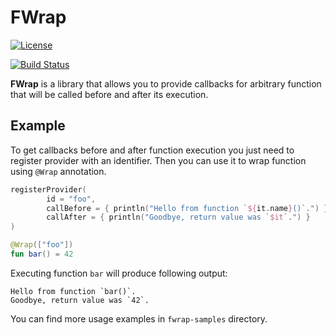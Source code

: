 # FWrap

[![License](https://img.shields.io/badge/License-Apache%202.0-blue.svg)](https://opensource.org/licenses/Apache-2.0)

[![Build Status](https://travis-ci.org/staakk/fwrap.svg?branch=master)](https://travis-ci.org/staakk/fwrap)

__FWrap__ is a library that allows you to provide callbacks for arbitrary function that will be called before and after its execution.

## Example
To get callbacks before and after function execution you just need to register provider with an identifier. Then you can use it to wrap function using `@Wrap` annotation.

```kotlin
registerProvider(
        id = "foo",
        callBefore = { println("Hello from function `${it.name}()`.") },
        callAfter = { println("Goodbye, return value was `$it`.") }
)

@Wrap(["foo"])
fun bar() = 42
```

Executing function `bar` will produce following output:
```text
Hello from function `bar()`.
Goodbye, return value was `42`.
```

You can find more usage examples in `fwrap-samples` directory.